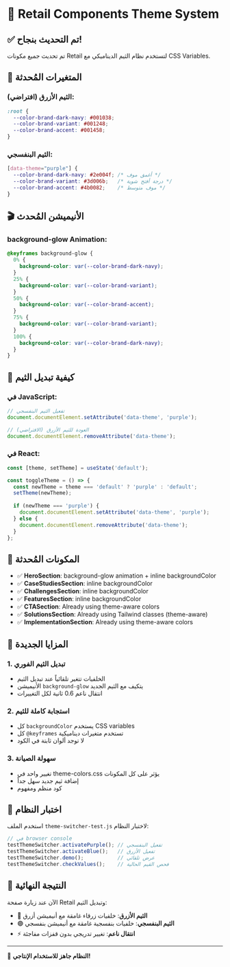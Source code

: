 # 🎨 Retail Components Theme System

## ✅ تم التحديث بنجاح!

تم تحديث جميع مكونات Retail لتستخدم نظام الثيم الديناميكي مع CSS Variables.

## 🔧 المتغيرات المُحدثة

### الثيم الأزرق (افتراضي):
```css
:root {
  --color-brand-dark-navy: #001038;
  --color-brand-variant: #001248;
  --color-brand-accent: #001458;
}
```

### الثيم البنفسجي:
```css
[data-theme="purple"] {
  --color-brand-dark-navy: #2e004f; /* أغمق موف */
  --color-brand-variant: #3d006b;   /* درجة أفتح شوية */
  --color-brand-accent: #4b0082;    /* موف متوسط */
}
```

## 🎬 الأنيميشن المُحدث

### background-glow Animation:
```css
@keyframes background-glow {
  0% {
    background-color: var(--color-brand-dark-navy);
  }
  25% {
    background-color: var(--color-brand-variant);
  }
  50% {
    background-color: var(--color-brand-accent);
  }
  75% {
    background-color: var(--color-brand-variant);
  }
  100% {
    background-color: var(--color-brand-dark-navy);
  }
}
```

## 🔄 كيفية تبديل الثيم

### في JavaScript:
```javascript
// تفعيل الثيم البنفسجي
document.documentElement.setAttribute('data-theme', 'purple');

// العودة للثيم الأزرق (الافتراضي)
document.documentElement.removeAttribute('data-theme');
```

### في React:
```javascript
const [theme, setTheme] = useState('default');

const toggleTheme = () => {
  const newTheme = theme === 'default' ? 'purple' : 'default';
  setTheme(newTheme);
  
  if (newTheme === 'purple') {
    document.documentElement.setAttribute('data-theme', 'purple');
  } else {
    document.documentElement.removeAttribute('data-theme');
  }
};
```

## 🎯 المكونات المُحدثة

- ✅ **HeroSection**: background-glow animation + inline backgroundColor
- ✅ **CaseStudiesSection**: inline backgroundColor  
- ✅ **ChallengesSection**: inline backgroundColor
- ✅ **FeaturesSection**: inline backgroundColor
- ✅ **CTASection**: Already using theme-aware colors
- ✅ **SolutionsSection**: Already using Tailwind classes (theme-aware)
- ✅ **ImplementationSection**: Already using theme-aware colors

## 🌟 المزايا الجديدة

### 1. تبديل الثيم الفوري
- الخلفيات تتغير تلقائياً عند تبديل الثيم
- الأنيميشن `background-glow` يتكيف مع الثيم الجديد
- انتقال ناعم 0.6 ثانية لكل التغييرات

### 2. استجابة كاملة للثيم
- كل `backgroundColor` يستخدم CSS variables
- كل `@keyframes` تستخدم متغيرات ديناميكية
- لا توجد ألوان ثابتة في الكود

### 3. سهولة الصيانة
- تغيير واحد في theme-colors.css يؤثر على كل المكونات
- إضافة ثيم جديد سهل جداً
- كود منظم ومفهوم

## 🧪 اختبار النظام

استخدم الملف `theme-switcher-test.js` لاختبار النظام:

```javascript
// في browser console
testThemeSwitcher.activatePurple(); // تفعيل البنفسجي
testThemeSwitcher.activateBlue();   // تفعيل الأزرق  
testThemeSwitcher.demo();           // عرض تلقائي
testThemeSwitcher.checkValues();    // فحص القيم الحالية
```

## 🎨 النتيجة النهائية

الآن عند زيارة صفحة Retail وتبديل الثيم:
- 🔵 **الثيم الأزرق**: خلفيات زرقاء غامقة مع أنيميشن أزرق
- 🟣 **الثيم البنفسجي**: خلفيات بنفسجية غامقة مع أنيميشن بنفسجي
- ⚡ **انتقال ناعم**: تغيير تدريجي بدون قفزات مفاجئة

---

🚀 **النظام جاهز للاستخدام الإنتاجي!**